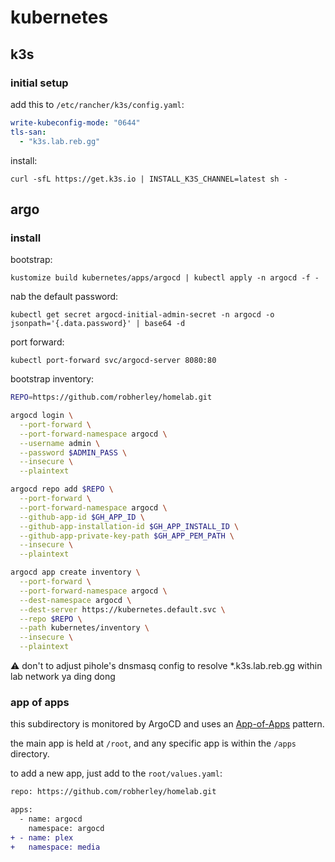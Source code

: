 # kubernetes

## k3s

### initial setup

add this to `/etc/rancher/k3s/config.yaml`:

```yaml
write-kubeconfig-mode: "0644"
tls-san:
  - "k3s.lab.reb.gg"
```

install:

```
curl -sfL https://get.k3s.io | INSTALL_K3S_CHANNEL=latest sh -
```

## argo

### install

bootstrap:

```
kustomize build kubernetes/apps/argocd | kubectl apply -n argocd -f -
```

nab the default password:

```
kubectl get secret argocd-initial-admin-secret -n argocd -o jsonpath='{.data.password}' | base64 -d
```

port forward:

```
kubectl port-forward svc/argocd-server 8080:80
```

bootstrap inventory:

```bash
REPO=https://github.com/robherley/homelab.git

argocd login \
  --port-forward \
  --port-forward-namespace argocd \
  --username admin \
  --password $ADMIN_PASS \
  --insecure \
  --plaintext

argocd repo add $REPO \
  --port-forward \
  --port-forward-namespace argocd \
  --github-app-id $GH_APP_ID \
  --github-app-installation-id $GH_APP_INSTALL_ID \
  --github-app-private-key-path $GH_APP_PEM_PATH \
  --insecure \
  --plaintext

argocd app create inventory \
  --port-forward \
  --port-forward-namespace argocd \
  --dest-namespace argocd \
  --dest-server https://kubernetes.default.svc \
  --repo $REPO \
  --path kubernetes/inventory \
  --insecure \
  --plaintext
```

⚠️ don't to adjust pihole's dnsmasq config to resolve *.k3s.lab.reb.gg within lab network ya ding dong

### app of apps

this subdirectory is monitored by ArgoCD and uses an [App-of-Apps](https://argo-cd.readthedocs.io/en/stable/operator-manual/cluster-bootstrapping/#app-of-apps-pattern) pattern.

the main app is held at `/root`, and any specific app is within the `/apps` directory.

to add a new app, just add to the `root/values.yaml`:

```diff
repo: https://github.com/robherley/homelab.git

apps:
  - name: argocd
    namespace: argocd
+ - name: plex
+   namespace: media
```
